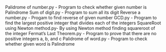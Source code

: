  Palidrome of number.py - Program to check whether given number is Palindrome
Sum of digit.py - Program to sum all its digit
 Reverse a number.py - Progam to find reverse of given number
 GCD.py - Program to find the largest positive integer that divides each of the integers
 SquareRoot using Newton method.py- By using Newton method finding squareroot of the integer
 Fermat’s Last Theorem.py - Program to prove that there are no positive integers a, b, and c
 Palidrome of word.py - Program to check whether given word is Palindrome

